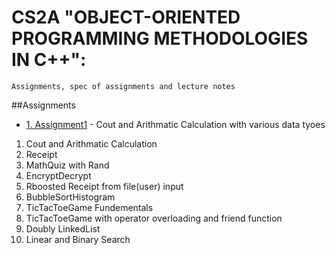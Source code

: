# CS2A "OBJECT-ORIENTED PROGRAMMING METHODOLOGIES IN C++":
```
Assignments, spec of assignments and lecture notes
```

##Assignments
* [1. Assignment1](https://github.com/cindyywang/CS2A_methology_17spr/blob/master/Assignment1/assignment1.cpp) - Cout and Arithmatic Calculation with various data tyoes
1. Cout and Arithmatic Calculation 
2. Receipt
3. MathQuiz with Rand
4. EncryptDecrypt
5. Rboosted Receipt from file(user) input
6. BubbleSortHistogram
7. TicTacToeGame Fundementals
8. TicTacToeGame with operator overloading and friend function
9. Doubly LinkedList
10. Linear and Binary Search
